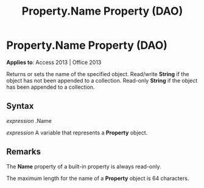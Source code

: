 ﻿---
title: Property.Name Property (DAO)
TOCTitle: Name Property
ms:assetid: 0dae15e0-5d2e-3bb4-8a44-98db4a8ce516
ms:mtpsurl: https://msdn.microsoft.com/en-us/library/Ff845211(v=office.15)
ms:contentKeyID: 48543225
ms.date: 09/18/2015
mtps_version: v=office.15
---

# Property.Name Property (DAO)


**Applies to**: Access 2013 | Office 2013

Returns or sets the name of the specified object. Read/write **String** if the object has not been appended to a collection. Read-only **String** if the object has been appended to a collection.

## Syntax

*expression* .Name

*expression* A variable that represents a **Property** object.

## Remarks

The **Name** property of a built-in property is always read-only.

The maximum length for the name of a **Property** object is 64 characters.

